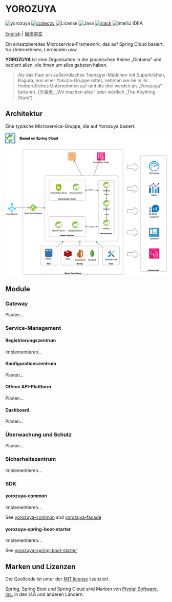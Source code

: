# YOROZUYA

![yorozuya](https://github.com/ksewen/yorozuya/actions/workflows/ci.yml/badge.svg)
[![codecov](https://codecov.io/gh/ksewen/yorozuya/graph/badge.svg?token=2XFYUXFB3X)](https://codecov.io/gh/ksewen/yorozuya)
![License](https://img.shields.io/badge/License-MIT-blue.svg)
![Java](https://img.shields.io/badge/Java-17-blue.svg)
[![slack](https://img.shields.io/badge/slack-yorozuya-brightgreen.svg?logo=slack)](https://join.slack.com/t/yorozuya-z8y6384/shared_invite/zt-22y8fv2hd-0veY3zZjpgjeEFFqwWkTiw)
![IntelliJ IDEA](https://img.shields.io/badge/IntelliJIDEA-000000.svg?logo=intellij-idea&logoColor=white)

[English](./README.md) | [简体中文](./README_CN.md)

Ein einsatzbereites Microservice-Framework, das auf Spring Cloud basiert, für Unternehmen, Lernenden usw.

**YOROZUYA** ist eine Organisation in der japanischen Anime „Gintama“ und bedient allen, die ihnen um alles gebeten
haben.

> Als das Paar ein außerirdisches Teenager-Mädchen mit Superkräften, Kagura, aus einer Yakuza-Gruppe rettet, nehmen sie
> sie in ihr freiberufliches Unternehmen auf und die drei werden als „Yorozuya“ bekannt. (万事屋, „Wir machen alles“
> oder wörtlich „The Anything Store“).

## Architektur

Eine typische Microservice-Gruppe, die auf Yorozuya basiert.

![Architektur](https://raw.githubusercontent.com/ksewen/Bilder/main/202401031853145.png)

## Module

### Gateway

Planen...

### Service-Management

#### Registrierungszentrum

Implementieren...

#### Konfigurationszentrum

Planen...

#### Offene API-Plattform

Planen...

#### Dashboard

Planen...

### Überwachung und Schutz

Planen...

### Sicherheitszentrum

Implementieren...

### SDK

#### yorozuya-common

Implementieren...

See [yorozuya-common](./yorozuya-common/README.md) and [yorozuya-facade](./yorozuya-facade)

#### yorozuya-spring-boot-starter

Implementieren...

See [yorozuya-spring-boot-starter](./yorozuya-spring-boot-starter/README.md)

## Marken und Lizenzen

Der Quellcode ist unter der [MIT license](https://opensource.org/license/mit/) lizenziert.

Spring, Spring Boot und Spring Cloud sind Marken von [Pivotal Software, Inc.](https://tanzu.vmware.com/) in den U.S und
anderen Ländern.
